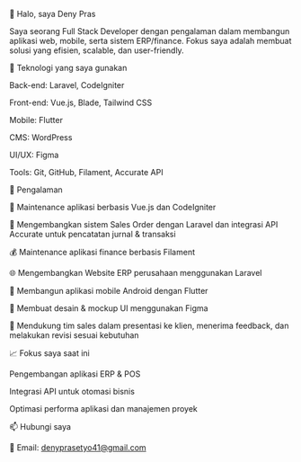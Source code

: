 👋 Halo, saya Deny Pras

Saya seorang Full Stack Developer dengan pengalaman dalam membangun aplikasi web, mobile, serta sistem ERP/finance. Fokus saya adalah membuat solusi yang efisien, scalable, dan user-friendly.

🚀 Teknologi yang saya gunakan

Back-end: Laravel, CodeIgniter

Front-end: Vue.js, Blade, Tailwind CSS

Mobile: Flutter

CMS: WordPress

UI/UX: Figma

Tools: Git, GitHub, Filament, Accurate API

💼 Pengalaman

🔧 Maintenance aplikasi berbasis Vue.js dan CodeIgniter

🛒 Mengembangkan sistem Sales Order dengan Laravel dan integrasi API Accurate untuk pencatatan jurnal & transaksi

💰 Maintenance aplikasi finance berbasis Filament

🌐 Mengembangkan Website ERP perusahaan menggunakan Laravel

📱 Membangun aplikasi mobile Android dengan Flutter

🎨 Membuat desain & mockup UI menggunakan Figma

🤝 Mendukung tim sales dalam presentasi ke klien, menerima feedback, dan melakukan revisi sesuai kebutuhan

📈 Fokus saya saat ini

Pengembangan aplikasi ERP & POS

Integrasi API untuk otomasi bisnis

Optimasi performa aplikasi dan manajemen proyek

📫 Hubungi saya

📧 Email: denyprasetyo41@gmail.com
